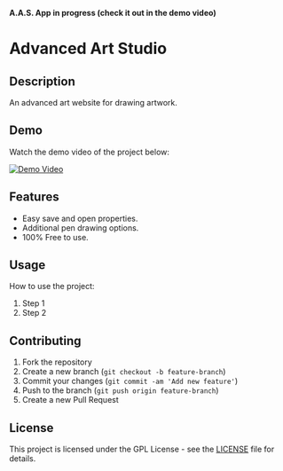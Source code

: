 **A.A.S. App in progress (check it out in the demo video)**

# Advanced Art Studio

## Description
An advanced art website for drawing artwork.

## Demo
Watch the demo video of the project below:

[![Demo Video](https://i9.ytimg.com/vi_webp/U4Q6bQn8QkM/mqdefault.webp?v=67954fad&sqp=CKSf1bwG&rs=AOn4CLBpoh3GZO0QdD9Zo8YBsFbX5a9suQ)](https://www.youtube.com/watch?v=U4Q6bQn8QkM)

## Features
- Easy save and open properties.
- Additional pen drawing options.
- 100% Free to use.

## Usage
How to use the project:

1. Step 1
2. Step 2

## Contributing
1. Fork the repository
2. Create a new branch (`git checkout -b feature-branch`)
3. Commit your changes (`git commit -am 'Add new feature'`)
4. Push to the branch (`git push origin feature-branch`)
5. Create a new Pull Request

## License
This project is licensed under the GPL License - see the [LICENSE](LICENSE) file for details.

